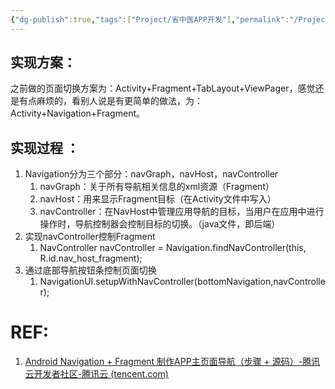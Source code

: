 ```yaml
---
{"dg-publish":true,"tags":["Project/省中医APP开发"],"permalink":"/Project/省中医APP开发/UI/页面切换功能v2/","dgPassFrontmatter":true}
---
```


## 实现方案：
之前做的页面切换方案为：Activity+Fragment+TabLayout+ViewPager，感觉还是有点麻烦的，看别人说是有更简单的做法，为：Activity+Navigation+Fragment。
## 实现过程 ：
1. Navigation分为三个部分：navGraph，navHost，navController
	1. navGraph：关于所有导航相关信息的xml资源（Fragment）
	2. navHost：用来显示Fragment目标（在Activity文件中写入）
	3. navController：在NavHost中管理应用导航的目标，当用户在应用中进行操作时，导航控制器会控制目标的切换。（java文件，即后端）
2. 实现navController控制Fragment
	1. NavController navController = Navigation.findNavController(this, R.id.nav_host_fragment);
3. 通过底部导航按钮条控制页面切换
	1. NavigationUI.setupWithNavController(bottomNavigation,navController);
# REF:
1. [Android Navigation + Fragment 制作APP主页面导航（步骤 + 源码）-腾讯云开发者社区-腾讯云 (tencent.com)](https://cloud.tencent.com/developer/article/1759529)